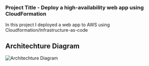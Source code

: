 ### Project Title - Deploy a high-availability web app using CloudFormation

In this project I deployed a web app to AWS using Cloudformation/Infrastructure-as-code

## Architechture Diagram

![Architechture Diagram](http://url/to/img.png)
